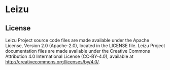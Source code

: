 # Leizu

## License

Leizu Project source code files are made available under the Apache License, Version 2.0 (Apache-2.0), located in the LICENSE file. Leizu Project documentation files are made available under the Creative Commons Attribution 4.0 International License (CC-BY-4.0), available at http://creativecommons.org/licenses/by/4.0/.
